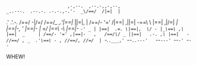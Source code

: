                            ,-,--.  ,--.-,,-,--,
    _..---.  .--.-. .-.-.,-.'-  _\/==/  /|=|  |
  .' .'.-. \/==/ -|/=/  /==/_ ,_.'|==|_ ||=|, |
 /==/- '=' /|==| ,||=| -\==\  \   |==| ,|/=| _|
 |==|-,   ' |==|- | =/  |\==\ -\  |==|- `-' _ |
 |==|  .=. \|==|,  \/ - |_\==\ ,\ |==|  _     |
 /==/- '=' ,|==|-   ,   /==/\/ _ ||==|   .-. ,\
|==|   -   //==/ , _  .'\==\ - , //==/, //=/  |
`-._`.___,' `--`..---'   `--`---' `--`-' `-`--`




WHEW!
